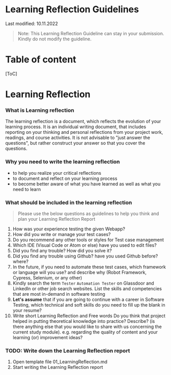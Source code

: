 # Learning Reflection Guidelines

Last modified: 10.11.2022

> Note: This Learning Reflection Guideline can stay in your submission. Kindly do not modify the guideline.

# Table of content

[ToC]

# Learning Reflection

### What is Learning reflection

The learning reflection is a document, which reflects the evolution of your learning process. It is an individual writing document, that includes reporting on your thinking and personal reflections from your project work, readings, and course activities. It is not advisable to "just answer the questions", but rather construct your answer so that you cover the questions.

### Why you need to write the learning reflection

- to help you realize your critical reflections
- to document and reflect on your learning process
- to become better aware of what you have learned as well as what you need to learn

### What should be included in the learning reflection

> Please use the below questions as guidelines to help you think and plan your Learning Reflection Report

1. How was your experience testing the given Webapp?
2. How did you write or manage your test cases?
3. Do you recommend any other tools or styles for Test case management
4. Which IDE (Visual Code or Atom or else) have you used to edit files?
5. Did you find any trouble? How did you solve it?
6. Did you find any trouble using Github? have you used Github before? where?
7. In the future, if you need to automate these test cases, which framework or language will you use? and describe why (Robot Framework, Cypress, Selenium, or any other)
8. Kindly search the term `Tester` `Automation Tester` on Glassdoor and LinkedIn or other job search websites. List the skills and competencies that are most in-demand in software testing
9. **Let's assume** that if you are going to continue with a career in Software Testing, which technical and soft skills do you need to fill up the blank in your resume?
10. Write short Learning Reflection and Free words Do you think that project helped in putting theoretical knowledge into practice? Describe? (is there anything else that you would like to share with us concerning the current study module). e.g. regarding the quality of content and your learning (or) improvement ideas?

### TODO: Write down the Learning Reflection report

1. Open template file 01_LearningReflection.md
2. Start writing the Learning Reflection report
